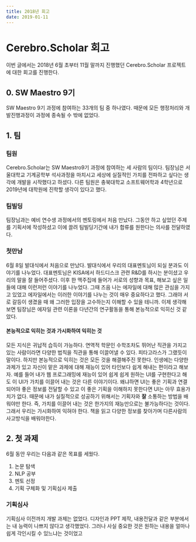 ```yaml
---
title: 2018년 회고
date: 2019-01-11
---
```


# Cerebro.Scholar 회고
이번 글에서는 2018년 6월 초부터 11월 말까지 진행했던 Cerebro.Scholar 프로젝트에 대한 회고를 진행한다.

## 0. SW Maestro 9기
SW Maestro 9기 과정에 참여하는 33개의 팀 중 하나였다. 때문에 모든 행정처리와 개발진행과정이 과정에 종속될 수 밖에 없었다.

## 1. 팀

### 팀원
Cerebro.Scholar는 SW Maestro9기 과정에 참여하는 세 사람의 팀이다. 팀장님은 서울대학교 기계공학부 석사과정을 마치시고 세상에 실질적인 가치를 전파하고 싶다는 생각에 개발을 시작했다고 하셨다. 다른 팀원은 충북대학교 소프트웨어학과 4학년으로 2019년에 대학원에 진학할 생각이 있다고 했다.

### 팀빌딩
팀장님과는 예비 연수생 과정에서의 멘토링에서 처음 만났다. 그동안 하고 싶었던 주제를 기획서에 작성하셨고 이에 끌려 팀빌딩기간에 내가 합류를 원한다는 의사를 전달하였다.

### 첫만남
6월 8일 발대식에서 처음으로 만났다. 발대식에서 우리의 대표멘토님이 되실 분과도 이야기를 나누었다. 대표멘토님은 KISA에서 하드디스크 관련 R&D를 하시는 분이셨고 우리의 말을 잘 들어주셨다. 이후 한 맥주집에 들어가 서로의 성향과 목표, 해보고 싶은 일들에 대해 이런저런 이야기를 나누었다. 그때 즈음 나는 에자일에 대해 많은 관심을 가지고 있었고 에자일에서는 이러한 이야기를 나누는 것이 매우 중요하다고 했다. 그래야 서로 갈등이 생겼을 때 왜 그러한 입장을 고수하는지 이해할 수 있을 테니까. 이제 생각해보면 팀장님은 에자일 관련 이론을 다년간의 연구활동을 통해 본능적으로 익히신 것 같았다.

#### 본능적으로 익히는 것과 가시화하여 익히는 것
모든 지식은 귀납적 습득이 가능하다. 연역적 학문인 수학조차도 뛰어난 직관을 가지고 있는 사람이라면 다양한 법칙을 직관을 통해 이끌어낼 수 있다. 피타고라스가 그랬듯이 말이다. 하지만 본능적으로 익히는 것은 모든 것을 해결해주진 못한다. 인생에는 다양한 과제가 있고 자신이 맡은 과제에 대해 재능이 있어 타인보다 쉽게 해내는 편이라고 해보자. 예를 들어 내가 웹 프로그래밍에 재능이 있어 쉽게 쉽게 원하는 UI를 구현한다고 해도 이 UI가 가치를 이끌어 내는 것은 다른 이야기이다. 왜냐하면 UI는 좋은 기획과 연결되어야 좋은 정보를 전달할 수 있고 이 좋은 기획을 이해하지 못한다면 UI는 아무 효용가치가 없다. 때문에 내가 실질적으로 성공하기 위해서는 기획자와 **잘** 소통하는 방법을 배워야만 한다. 즉, 가치를 이끌어 내는 것은 한가지의 재능만으로는 불가능하다는 것이다. 그래서 우리는 가시화하여 익혀야 한다. 책을 읽고 다양한 정보를 찾아가며 다른사람의 사고방식을 배워야한다.

## 2. 첫 과제
6월 동안 우리는 다음과 같은 목표를 세웠다.

1. 논문 탐색
2. NLP 공부
3. 멘토 선정
4. 기획 구체화 및 기획심사 제출

### 기획심사
기획심사 이전까지 개발 과제는 없었다. 디자인과 PPT 제작, 내용전달과 같은 부분에서는 내 능력이 나쁘지 않다고 생각했었다. 그러나 사실 중요한 것은 원하는 내용을 얼마나 쉽게 각인시킬 수 있느냐는 것이었고 